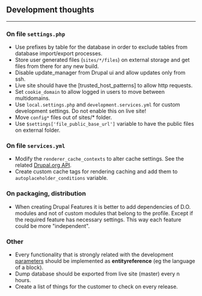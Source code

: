 ## Development thoughts
--------------------------

### On file ```settings.php```

- Use prefixes by table for the database in order to exclude tables from database import/export processes.
- Store user generated files (```sites/*/files```) on external storage and get files from there for any new build.
- Disable update_manager from Drupal ui and allow updates only from ssh.
- Live site should have the [trusted_host_patterns] to allow http requests.
- Set ```cookie_domain``` to allow logged in users to move between multidomains.
- Use ```local.settings.php``` and ```development.services.yml``` for custom development settings. Do not enable this on live site!
- Move ```config*``` files out of sites/* folder.
- Use `$settings['file_public_base_url']` variable to have the public files on external folder.

### On file ```services.yml```

- Modify the ```renderer_cache_contexts``` to alter cache settings. See the related [Drupal.org API](https://www.drupal.org/developing/api/8/cache/contexts).
- Create custom cache tags for rendering caching and add them to ```autoplaceholder_conditions``` variable.

### On packaging, distribution

 - When creating Drupal Features it is better to add dependencies of D.O. modules and not of custom modules that belong to the profile.
 Except if the required feature has necessary settings. This way each feature could be more "independent".

### Other

- Every functionality that is strongly related with the development [parameters](/parameters) should be implemented as **entityreference** (eg the language of a block).
- Dump database should be exported from live site (master) every n hours.
- Create a list of things for the customer to check on every release.
